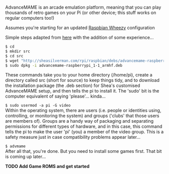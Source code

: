 AdvanceMAME is an arcade emulation platform, meaning that you can play thousands of retro games on your Pi (or other device; this stuff works on regular computers too!)

  
Assumes you're starting for an updated [Raspbian Wheezy](http://www.raspberrypi.org/downloads) configuration

Simple steps adapted from [here](http://blog.sheasilverman.com/2012/11/better-advancemame-debs-with-sound/) with the addition of some experience...

```sh
$ cd
$ mkdir src
$ cd src
$ wget "http://sheasilverman.com/rpi/raspbian/debs/advancemame-raspberrypi_1-1_armhf.deb"
$ sudo dpkg -i advancemame-raspberrypi_1-1_armhf.deb

```

These commands take you to your home directory (/home/pi), create a directory called src (short for source) to keep things tidy, and to download the installation package (the .deb section) for Shea's customised AdvanceMAME setup, and then tells the pi to install it. The 'sudo' bit is the computer equivalent of saying 'please'... kinda...

`$ sudo usermod -a pi -G video`  
Within the operating system, there are users (i.e. people or identities using, controlling, or monitoring the system) and groups ('clubs' that those users are members of). Groups are a handy way of packaging and separating permissions for different types of hardware, and in this case, this command tells the pi to make the user 'pi' (you) a member of the video group. This is a safety measure just in case compatibility problems appear later...

`$ advmame`  
After all that, you're done. But you need to install some games first. That bit is coming up later...

**TODO Add Game ROMS and get started**
